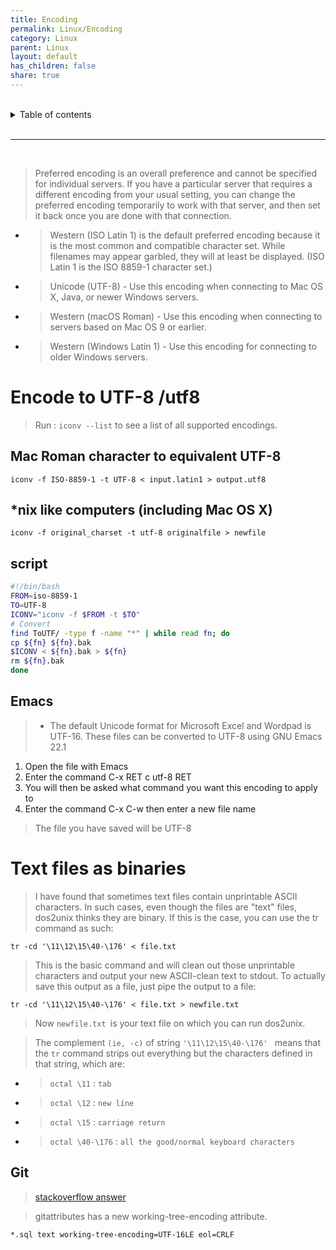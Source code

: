 ```yaml
---
title: Encoding
permalink: Linux/Encoding
category: Linux
parent: Linux
layout: default
has_children: false
share: true
---
```


<br/>

<details markdown="block">                
<summary>                
Table of contents                
</summary>                
{: .text-delta }                
1. TOC                
{:toc}                
</details>

<br/>

---

<br/>

> Preferred encoding is an overall preference and cannot be specified for individual servers.
> If you have a particular server that requires a different encoding from your usual setting, you can change
> the preferred encoding temporarily to work with that server, and then set it back once you are done with that connection.

- > Western (ISO Latin 1) is the default preferred encoding because it is the most common and compatible character set.
  > While filenames may appear garbled, they will at least be displayed.
  > (ISO Latin
  > 1 is the ISO 8859-1 character set.)

- > Unicode (UTF-8) - Use this encoding when connecting to Mac OS X, Java, or newer Windows servers.

- > Western (macOS Roman) - Use this encoding when connecting to servers based on Mac OS 9 or earlier.

- > Western (Windows Latin 1) - Use this encoding for connecting to older Windows servers.

# Encode to UTF-8 /utf8

> Run : `iconv --list` to see a list of all supported encodings.

## Mac Roman character to equivalent UTF-8

```shell
iconv -f ISO-8859-1 -t UTF-8 < input.latin1 > output.utf8
```

## \*nix like computers (including Mac OS X)

```shell
iconv -f original_charset -t utf-8 originalfile > newfile
```

## script

```bash
#!/bin/bash
FROM=iso-8859-1
TO=UTF-8
ICONV="iconv -f $FROM -t $TO"
# Convert
find ToUTF/ -type f -name "*" | while read fn; do
cp ${fn} ${fn}.bak
$ICONV < ${fn}.bak > ${fn}
rm ${fn}.bak
done
```

## Emacs

> - The default Unicode format for Microsoft Excel and Wordpad is UTF-16. These files can be converted to UTF-8 using GNU Emacs 22.1

1. Open the file with Emacs
2. Enter the command C-x RET c utf-8 RET
3. You will then be asked what command you want this encoding to apply to
4. Enter the command C-x C-w then enter a new file name

> The file you have saved will be UTF-8

# Text files as binaries

> I have found that sometimes text files contain unprintable ASCII characters.
> In such cases, even though the files are "text" files, dos2unix thinks they are binary.
> If this is the case, you can use
> the tr command as such:

```shell
tr -cd '\11\12\15\40-\176' < file.txt
```

> This is the basic command and will clean out those unprintable characters and output your new ASCII-clean text to stdout. To actually save this
> output as a file, just pipe the output to a file:

```shell
tr -cd '\11\12\15\40-\176' < file.txt > newfile.txt
```

> Now `newfile.txt `is your text file on which you can run dos2unix.

> The complement `(ie, -c)` of string `'\11\12\15\40-\176' ` means that the `tr` command strips out everything but the characters defined in that
> string, which are:

- > `octal \11` : `tab`
- > `octal \12` : `new line`
- > `octal \15` : `carriage return`
- > `octal \40-\176` : `all the good/normal keyboard characters`

## Git

> [stackoverflow answer](https://stackoverflow.com/questions/5046032/git-says-binary-files-a-and-b-differ-on-for-reg-files)

> gitattributes has a new working-tree-encoding attribute.

```text
*.sql text working-tree-encoding=UTF-16LE eol=CRLF
```